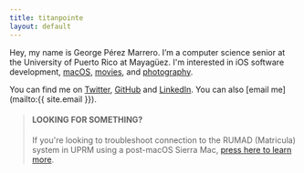 ```yaml
---
title: titanpointe
layout: default
---
```


Hey, my name is George P&eacute;rez Marrero. I’m a computer science senior at the University of Puerto Rico at Mayag&uuml;ez. I'm interested in iOS software development, [macOS](https://www.apple.com/macos/), [movies](https://letterboxd.com/georgeperez/), and [photography](https://instagram.com/georgeperez/).

You can find me on [Twitter](https://twitter.com/georgeperez/), [GitHub](https://github.com/georgeperez/) and [LinkedIn](https://www.linkedin.com/in/georgeperezmarrero/). You can also [email me](mailto:{{ site.email }}).

<blockquote>
  <h4>LOOKING FOR SOMETHING?</h4>
  If you're looking to troubleshoot connection to the RUMAD (Matricula) system in UPRM using a post-macOS Sierra Mac, <a href="/matricula/">press here to learn more</a>.
</blockquote>
